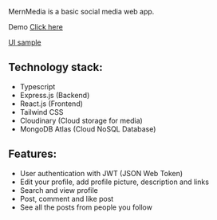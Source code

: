 MernMedia is a basic social media web app.

Demo
[Click here](https://mern-media-vyah.onrender.com/)


[UI sample](./sampleImages)

## Technology stack:
- Typescript
- Express.js (Backend)
- React.js (Frontend)
- Tailwind CSS
- Cloudinary (Cloud storage for media)
- MongoDB Atlas (Cloud NoSQL Database)

## Features:
- User authentication with JWT (JSON Web Token)
- Edit your profile, add profile picture, description and links
- Search and view profile
- Post, comment and like post
- See all the posts from people you follow
